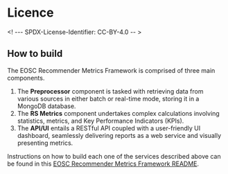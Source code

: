 # Licence

<! --- SPDX-License-Identifier: CC-BY-4.0 -- >

## How to build

The EOSC Recommender Metrics Framework is comprised of three main components.

1. The **Preprocessor** component is tasked with retrieving data from various sources in either batch or real-time mode, storing it in a MongoDB database.
2. The **RS Metrics** component undertakes complex calculations involving statistics, metrics, and Key Performance Indicators (KPIs).
3. The **API/UI** entails a RESTful API coupled with a user-friendly UI dashboard, seamlessly delivering reports as a web service and visually presenting metrics.

Instructions on how to build each one of the services described above can be found in this [EOSC Recommender Metrics Framework README](https://github.com/ARGOeu/eosc-recommender-metrics/blob/master/README.md).
